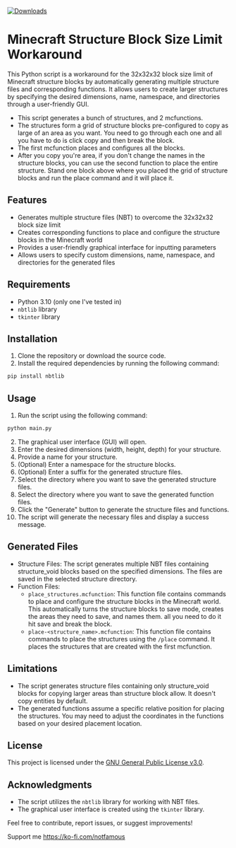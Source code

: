 [![Downloads](https://img.shields.io/github/downloads/ImPot8o/structure-block-generator/total.svg)](https://github.com/ImPot8o/structure-block-generator/releases)
# Minecraft Structure Block Size Limit Workaround

This Python script is a workaround for the 32x32x32 block size limit of Minecraft structure blocks by automatically generating multiple structure files and corresponding functions. It allows users to create larger structures by specifying the desired dimensions, name, namespace, and directories through a user-friendly GUI.

- This script generates a bunch of structures, and 2 mcfunctions. 
- The structures form a grid of structure blocks pre-configured to copy as large of an area as you want. You need to go through each one and all you have to do is click copy and then break the block. 
- The first mcfunction places and configures all the blocks.
- After you copy you're area, if you don't change the names in the structure blocks, you can use the second function to place the entire structure. Stand one block above where you placed the grid of structure blocks and run the place command and it will place it.



## Features

- Generates multiple structure files (NBT) to overcome the 32x32x32 block size limit
- Creates corresponding functions to place and configure the structure blocks in the Minecraft world
- Provides a user-friendly graphical interface for inputting parameters
- Allows users to specify custom dimensions, name, namespace, and directories for the generated files

## Requirements

- Python 3.10 (only one I've tested in)
- `nbtlib` library
- `tkinter` library

## Installation

1. Clone the repository or download the source code.
2. Install the required dependencies by running the following command:
```python
pip install nbtlib
```

## Usage

1. Run the script using the following command:
```python
python main.py
```
2. The graphical user interface (GUI) will open.
3. Enter the desired dimensions (width, height, depth) for your structure.
4. Provide a name for your structure.
5. (Optional) Enter a namespace for the structure blocks.
6. (Optional) Enter a suffix for the generated structure files.
7. Select the directory where you want to save the generated structure files.
8. Select the directory where you want to save the generated function files.
9. Click the "Generate" button to generate the structure files and functions.
10. The script will generate the necessary files and display a success message.

## Generated Files

- Structure Files: The script generates multiple NBT files containing structure_void blocks based on the specified dimensions. The files are saved in the selected structure directory.
- Function Files:
  - `place_structures.mcfunction`: This function file contains commands to place and configure the structure blocks in the Minecraft world. This automatically turns the structure blocks to save mode, creates the areas they need to save, and names them. all you need to do it hit save and break the block.
  - `place-<structure_name>.mcfunction`: This function file contains commands to place the structures using the `/place` command. It places the structures that are created with the first mcfunction.

## Limitations

- The script generates structure files containing only structure_void blocks for copying larger areas than structure block allow. It doesn't copy entities by default.
- The generated functions assume a specific relative position for placing the structures. You may need to adjust the coordinates in the functions based on your desired placement location.

## License

This project is licensed under the [GNU General Public License v3.0](LICENSE).

## Acknowledgments

- The script utilizes the `nbtlib` library for working with NBT files.
- The graphical user interface is created using the `tkinter` library.

Feel free to contribute, report issues, or suggest improvements!

Support me https://ko-fi.com/notfamous
